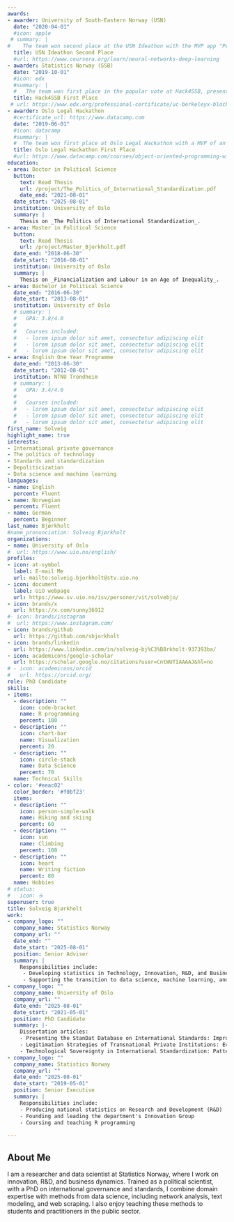 ```yaml
---
awards:
- awarder: University of South-Eastern Norway (USN)
  date: "2020-04-01"
  #icon: apple
 # summary: |
#    The team won second place at the USN Ideathon with the MVP app "Pensor", which uses natural language processing to summarize curriculum text. 
  title: USN Ideathon Second Place
  #url: https://www.coursera.org/learn/neural-networks-deep-learning
- awarder: Statistics Norway (SSB)
  date: "2019-10-01"
  #icon: edx
  #summary: |
  #   The team won first place in the popular vote at Hack4SSB, presenting a prototype of an app that uses OCR, advanced text parsing, RShiny and ElasticSearch to effectivize search through annual reports.
  title: Hack4SSB First Place
 # url: https://www.edx.org/professional-certificate/uc-berkeleyx-blockchain-fundamentals
- awarder: Oslo Legal Hackathon
  #certificate_url: https://www.datacamp.com 
  date: "2019-06-01"
  #icon: datacamp
  #summary: |
  #  The team won first place at Oslo Legal Hackathon with a MVP of an app that uses the Gyldendal API and language processing to match legal verdicts, providing an efficient solution to find relevant legal material.
  title: Oslo Legal Hackathon First Place
  #url: https://www.datacamp.com/courses/object-oriented-programming-with-s3-and-r6-in-r
education:
- area: Doctor in Political Science
  button: 
    text: Read Thesis
    url: /project/The_Politics_of_International_Standardization.pdf
    date_end: "2021-08-01"
  date_start: "2025-08-01"
  institution: University of Oslo
  summary: |
    Thesis on _The Politics of International Standardization_. 
- area: Master in Political Science
  button:
    text: Read Thesis
    url: /project/Master_Bjorkholt.pdf
  date_end: "2018-06-30"
  date_start: "2016-08-01"
  institution: University of Oslo
  summary: |
    Thesis on _Financialization and Labour in an Age of Inequality_. 
- area: Bachelor in Political Science
  date_end: "2016-06-30"
  date_start: "2013-08-01"
  institution: University of Oslo
  # summary: |
  #   GPA: 3.8/4.0
  # 
  #   Courses included:
  #   - lorem ipsum dolor sit amet, consectetur adipiscing elit
  #   - lorem ipsum dolor sit amet, consectetur adipiscing elit
  #   - lorem ipsum dolor sit amet, consectetur adipiscing elit
- area: English One Year Programme
  date_end: "2013-06-30"
  date_start: "2012-08-01"
  institution: NTNU Trondheim
  # summary: |
  #   GPA: 3.4/4.0
  # 
  #   Courses included:
  #   - lorem ipsum dolor sit amet, consectetur adipiscing elit
  #   - lorem ipsum dolor sit amet, consectetur adipiscing elit
  #   - lorem ipsum dolor sit amet, consectetur adipiscing elit
first_name: Solveig
highlight_name: true
interests:
- International private governance
- The politics of technology
- Standards and standardization
- Depoliticization
- Data science and machine learning
languages:
- name: English
  percent: Fluent
- name: Norwegian
  percent: Fluent
- name: German
  percent: Beginner
last_name: Bjørkholt
#name_pronunciation: Solveig Bjørkholt
organizations:
- name: University of Oslo
#  url: https://www.uio.no/english/
profiles:
- icon: at-symbol
  label: E-mail Me
  url: mailto:solveig.bjorkholt@stv.uio.no
- icon: document
  label: UiO webpage
  url: https://www.sv.uio.no/isv/personer/vit/solvebjo/
- icon: brands/x
  url: https://x.com/sunny36912
#- icon: brands/instagram
#  url: https://www.instagram.com/
- icon: brands/github
  url: https://github.com/sbjorkholt
- icon: brands/linkedin
  url: https://www.linkedin.com/in/solveig-bj%C3%B8rkholt-937393ba/
- icon: academicons/google-scholar
  url: https://scholar.google.no/citations?user=CntWUTIAAAAJ&hl=no
# - icon: academicons/orcid
#   url: https://orcid.org/
role: PhD Candidate
skills:
- items:
  - description: ""
    icon: code-bracket
    name: R programming
    percent: 100
  - description: ""
    icon: chart-bar
    name: Visualization
    percent: 20
  - description: ""
    icon: circle-stack
    name: Data Science
    percent: 70
  name: Technical Skills
- color: '#eeac02'
  color_border: '#f0bf23'
  items:
  - description: ""
    icon: person-simple-walk
    name: Hiking and skiing
    percent: 60
  - description: ""
    icon: sun
    name: Climbing
    percent: 100
  - description: ""
    icon: heart
    name: Writing fiction
    percent: 80
  name: Hobbies
# status:
#   icon: ☕️
superuser: true
title: Solveig Bjørkholt
work:
- company_logo: ""
  company_name: Statistics Norway
  company_url: ""
  date_end: ""
  date_start: "2025-08-01"
  position: Senior Adviser
  summary: |
    Responsibilities include:
     - Developing statistics in Technology, Innovation, R&D, and Business Dynamics
     - Supporting the transition to data science, machine learning, and AI methods
- company_logo: ""
  company_name: University of Oslo
  company_url: ""
  date_end: "2025-08-01"
  date_start: "2021-05-01"
  position: PhD Candidate
  summary: |-
    Dissertation articles:
    - Presenting the StanDat Database on International Standards: Improving Data Accessibility on Marginal Topics
    - Legitimation Strategies of Transnational Private Institutions: Evidence from the International Organization for Standardization
    - Technological Sovereignty in International Standardization: Patterns of Strategic Standardization and Geopolitical Rivalry
- company_logo: ""
  company_name: Statistics Norway
  company_url: ""
  date_end: "2025-08-01"
  date_start: "2019-05-01"
  position: Senior Executive
  summary: |
    Responsibilities include:
    - Producing national statistics on Research and Development (R&D)
    - Founding and leading the department's Innovation Group
    - Coursing and teaching R programming
    
---
```


## About Me

I am a researcher and data scientist at Statistics Norway, where I work on innovation, R&D, and business dynamics. 
Trained as a political scientist, with a PhD on international governance and standards, I combine domain expertise with methods from data science, including network analysis, text modeling, and web scraping. 
I also enjoy teaching these methods to students and practitioners in the public sector.
